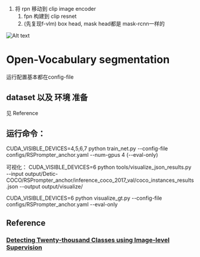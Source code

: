 <!-- Stage1: 
    train RPN in base classes
    (test rpn recall first)
Stage2:
    change contextformer -->

1. 将 rpn 移动到 clip image encoder
    1. fpn 构建到 clip resnet
    2. (先复现f-vlm) box head, mask head都是 mask-rcnn一样的
    
![Alt text](image.png)

# Open-Vocabulary segmentation
运行配置基本都在config-file

## dataset 以及 环境 准备
见 Reference

## 运行命令：
CUDA_VISIBLE_DEVICES=4,5,6,7 python train_net.py --config-file configs/RSPrompter_anchor.yaml --num-gpus 4 (--eval-only)

可视化：
CUDA_VISIBLE_DEVICES=6 python tools/visualize_json_results.py --input output/Detic-COCO/RSPrompter_anchor/inference_coco_2017_val/coco_instances_results.json --output output/visualize/

CUDA_VISIBLE_DEVICES=6 python visualize_gt.py --config-file configs/RSPrompter_anchor.yaml --eval-only
## Reference
### [Detecting Twenty-thousand Classes using Image-level Supervision](https://github.com/facebookresearch/Detic)
